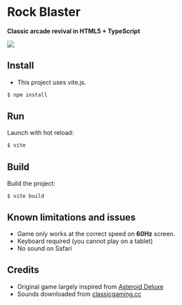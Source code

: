 # Rock Blaster

**Classic arcade revival in HTML5 + TypeScript** 

![](rock-blaster.png)

## Install

- This project uses vite.js.

```bash
$ npm install
```

## Run

Launch with hot reload:

```bash
$ vite
```

## Build

Build the project:

`$ vite build`

## Known limitations and issues

* Game only works at the correct speed on **60Hz** screen.
* Keyboard required (you cannot play on a tablet)
* No sound on Safari

## Credits

* Original game largely inspired from
[Asteroid Deluxe](https://www.arcade-history.com/?n=asteroids-deluxe&page=detail&id=127)
* Sounds downloaded from [classicgaming.cc](http://www.classicgaming.cc/classics/asteroids/sounds) 
